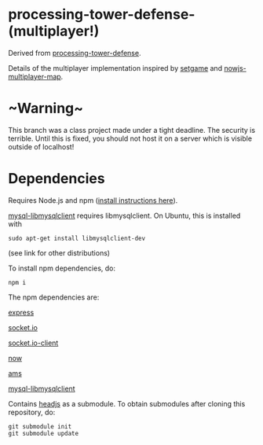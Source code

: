 # processing-tower-defense-(multiplayer!)

Derived from [processing-tower-defense](https://github.com/rictic/processing-tower-defense).

Details of the multiplayer implementation inspired by [setgame](https://github.com/vincentwoo/setgame) and [nowjs-multiplayer-map](https://github.com/rockhowse/nowjs-multiplayer-map).

# ~Warning~

This branch was a class project made under a tight deadline. The security is terrible. Until this is fixed, you should not host it on a server which is visible
outside of localhost!

# Dependencies

Requires Node.js and npm ([install instructions here](https://github.com/joyent/node/wiki/Installing-Node.js-via-package-manager)).

[mysql-libmysqlclient](http://sannis.github.com/node-mysql-libmysqlclient/index.html) requires libmysqlclient. On Ubuntu, this is installed with

    sudo apt-get install libmysqlclient-dev

(see link for other distributions)

To install npm dependencies, do:

    npm i

The npm dependencies are:

[express](http://expressjs.com/)

[socket.io](http://socket.io/)

[socket.io-client](https://github.com/LearnBoost/socket.io-client)

[now](http://nowjs.com/)

[ams](https://github.com/kof/node-ams)

[mysql-libmysqlclient](http://sannis.github.com/node-mysql-libmysqlclient/index.html)

Contains [headjs](http://headjs.com/) as a submodule. To obtain submodules after cloning this repository, do:

    git submodule init
    git submodule update
